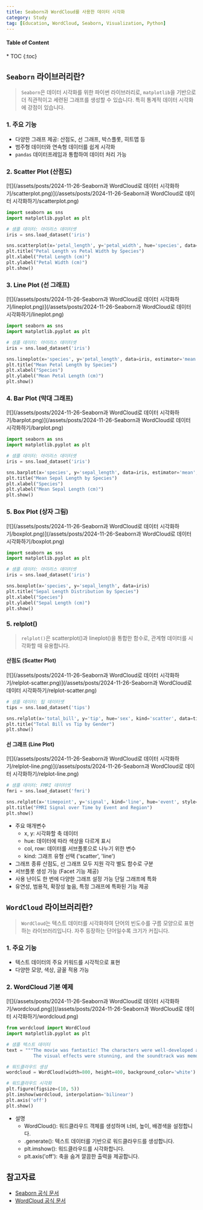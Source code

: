 ```yaml
---
title: Seaborn과 WordCloud를 사용한 데이터 시각화
category: Study
tag: [Education, WordCloud, Seaborn, Visualization, Python]
---
```


<nav class="post-toc" markdown="1">
  <h4>Table of Content</h4>
* TOC
{:toc}
</nav>

## `Seaborn` 라이브러리란?
> `Seaborn`은 데이터 시각화를 위한 파이썬 라이브러리로, `matplotlib`을 기반으로 더 직관적이고 세련된 그래프를 생성할 수 있습니다. 
특히 통계적 데이터 시각화에 강점이 있습니다.

### 1. 주요 기능  
* 다양한 그래프 제공: 산점도, 선 그래프, 박스플롯, 히트맵 등  
* 범주형 데이터와 연속형 데이터를 쉽게 시각화  
* `pandas` 데이터프레임과 통합하여 데이터 처리 가능  

### 2. Scatter Plot (산점도)
[![](/assets/posts/2024-11-26-Seaborn과 WordCloud로 데이터 시각화하기/scatterplot.png)](/assets/posts/2024-11-26-Seaborn과 WordCloud로 데이터 시각화하기/scatterplot.png)

```python
import seaborn as sns
import matplotlib.pyplot as plt

# 샘플 데이터: 아이리스 데이터셋
iris = sns.load_dataset('iris')

sns.scatterplot(x='petal_length', y='petal_width', hue='species', data=iris)
plt.title("Petal Length vs Petal Width by Species")
plt.xlabel("Petal Length (cm)")
plt.ylabel("Petal Width (cm)")
plt.show()
```

### 3. Line Plot (선 그래프)
[![](/assets/posts/2024-11-26-Seaborn과 WordCloud로 데이터 시각화하기/lineplot.png)](/assets/posts/2024-11-26-Seaborn과 WordCloud로 데이터 시각화하기/lineplot.png)


```python
import seaborn as sns
import matplotlib.pyplot as plt

# 샘플 데이터: 아이리스 데이터셋
iris = sns.load_dataset('iris')

sns.lineplot(x='species', y='petal_length', data=iris, estimator='mean')
plt.title("Mean Petal Length by Species")
plt.xlabel("Species")
plt.ylabel("Mean Petal Length (cm)")
plt.show()
```


### 4. Bar Plot (막대 그래프)
[![](/assets/posts/2024-11-26-Seaborn과 WordCloud로 데이터 시각화하기/barplot.png)](/assets/posts/2024-11-26-Seaborn과 WordCloud로 데이터 시각화하기/barplot.png)

```python
import seaborn as sns
import matplotlib.pyplot as plt

# 샘플 데이터: 아이리스 데이터셋
iris = sns.load_dataset('iris')

sns.barplot(x='species', y='sepal_length', data=iris, estimator='mean', ci=None)
plt.title("Mean Sepal Length by Species")
plt.xlabel("Species")
plt.ylabel("Mean Sepal Length (cm)")
plt.show()
```

### 5. Box Plot (상자 그림) 
[![](/assets/posts/2024-11-26-Seaborn과 WordCloud로 데이터 시각화하기/boxplot.png)](/assets/posts/2024-11-26-Seaborn과 WordCloud로 데이터 시각화하기/boxplot.png)

```python
import seaborn as sns
import matplotlib.pyplot as plt

# 샘플 데이터: 아이리스 데이터셋
iris = sns.load_dataset('iris')

sns.boxplot(x='species', y='sepal_length', data=iris)
plt.title("Sepal Length Distribution by Species")
plt.xlabel("Species")
plt.ylabel("Sepal Length (cm)")
plt.show()
```


### 5. relplot()
> `relplot()`은 scatterplot()과 lineplot()을 통합한 함수로, 관계형 데이터를 시각화할 때 유용합니다.

#### 산점도 (Scatter Plot)
[![](/assets/posts/2024-11-26-Seaborn과 WordCloud로 데이터 시각화하기/relplot-scatter.png)](/assets/posts/2024-11-26-Seaborn과 WordCloud로 데이터 시각화하기/relplot-scatter.png)

```python
# 샘플 데이터: 팁 데이터셋
tips = sns.load_dataset('tips')

sns.relplot(x='total_bill', y='tip', hue='sex', kind='scatter', data=tips)
plt.title("Total Bill vs Tip by Gender")
plt.show()
```

#### 선 그래프 (Line Plot)
[![](/assets/posts/2024-11-26-Seaborn과 WordCloud로 데이터 시각화하기/relplot-line.png)](/assets/posts/2024-11-26-Seaborn과 WordCloud로 데이터 시각화하기/relplot-line.png)

```python
# 샘플 데이터: FMRI 데이터셋
fmri = sns.load_dataset('fmri')

sns.relplot(x='timepoint', y='signal', kind='line', hue='event', style='region', data=fmri)
plt.title("FMRI Signal over Time by Event and Region")
plt.show()
```

* 주요 매개변수
  * x, y: 시각화할 축 데이터
  * hue: 데이터에 따라 색상을 다르게 표시
  * col, row: 데이터를 서브플롯으로 나누기 위한 변수
  * kind: 그래프 유형 선택 ('scatter', 'line')
* 그래프 종류	산점도, 선 그래프 모두 지원	각각 별도 함수로 구분
* 서브플롯 생성	가능 (Facet 기능 제공)
* 사용 난이도	한 번에 다양한 그래프 설정 가능	단일 그래프에 특화
* 유연성, 범용적, 확장성 높음, 특정 그래프에 특화된 기능 제공

## `WordCloud` 라이브러리란?
> `WordCloud`는 텍스트 데이터를 시각화하여 단어의 빈도수를 구름 모양으로 표현하는 라이브러리입니다. 
자주 등장하는 단어일수록 크기가 커집니다.

### 1. 주요 기능
* 텍스트 데이터의 주요 키워드를 시각적으로 표현
* 다양한 모양, 색상, 글꼴 적용 가능

### 2. WordCloud 기본 예제
[![](/assets/posts/2024-11-26-Seaborn과 WordCloud로 데이터 시각화하기/wordcloud.png)](/assets/posts/2024-11-26-Seaborn과 WordCloud로 데이터 시각화하기/wordcloud.png)

```python
from wordcloud import WordCloud
import matplotlib.pyplot as plt

# 샘플 텍스트 데이터
text = """The movie was fantastic! The characters were well-developed and the plot was gripping. 
          The visual effects were stunning, and the soundtrack was memorable. Highly recommend!"""

# 워드클라우드 생성
wordcloud = WordCloud(width=800, height=400, background_color='white').generate(text)

# 워드클라우드 시각화
plt.figure(figsize=(10, 5))
plt.imshow(wordcloud, interpolation='bilinear')
plt.axis('off')
plt.show()
```

* 설명
  * WordCloud(): 워드클라우드 객체를 생성하며 너비, 높이, 배경색을 설정합니다.
  * .generate(): 텍스트 데이터를 기반으로 워드클라우드를 생성합니다.
  * plt.imshow(): 워드클라우드를 시각화합니다.
  * plt.axis('off'): 축을 숨겨 깔끔한 출력을 제공합니다.

## 참고자료
* [Seaborn 공식 문서](https://seaborn.pydata.org/)
* [WordCloud 공식 문서](https://github.com/amueller/word_cloud)
